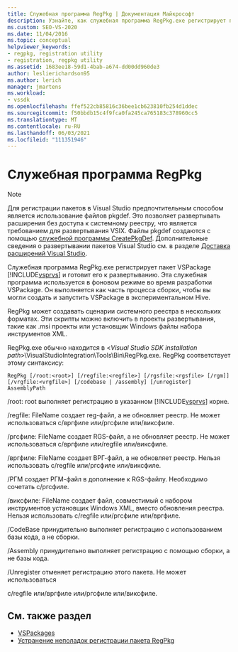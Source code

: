 ```yaml
---
title: Служебная программа RegPkg | Документация Майкрософт
description: Узнайте, как служебная программа RegPkg.exe регистрирует пакет VSPackage в Visual Studio и готовит его к развертыванию.
ms.custom: SEO-VS-2020
ms.date: 11/04/2016
ms.topic: conceptual
helpviewer_keywords:
- regpkg, registration utility
- registration, regpkg utility
ms.assetid: 1683ee18-59d1-4bab-a674-dd00dd960de3
author: leslierichardson95
ms.author: lerich
manager: jmartens
ms.workload:
- vssdk
ms.openlocfilehash: ffef522cb85816c36bee1cb623810fb254d1ddec
ms.sourcegitcommit: f50bbdb15c4f9fca0fa245ca765183c378960cc5
ms.translationtype: MT
ms.contentlocale: ru-RU
ms.lasthandoff: 06/03/2021
ms.locfileid: "111351946"
---
```

# <a name="regpkg-utility"></a>Служебная программа RegPkg
> [!NOTE]
> Для регистрации пакетов в Visual Studio предпочтительным способом является использование файлов pkgdef. Это позволяет развертывать расширения без доступа к системному реестру, что является требованием для развертывания VSIX. Файлы pkgdef создаются с помощью [служебной программы CreatePkgDef](../../extensibility/internals/createpkgdef-utility.md). Дополнительные сведения о развертывании пакетов Visual Studio см. в разделе [Доставка расширений Visual Studio](../../extensibility/shipping-visual-studio-extensions.md).

 Служебная программа RegPkg.exe регистрирует пакет VSPackage [!INCLUDE[vsprvs](../../code-quality/includes/vsprvs_md.md)] и готовит его к развертыванию. Эта служебная программа используется в фоновом режиме во время разработки VSPackage. Он выполняется как часть процесса сборки, чтобы вы могли создать и запустить VSPackage в экспериментальном Hive.

 RegPkg может создавать сценарии системного реестра в нескольких форматах. Эти скрипты можно включить в проекты развертывания, такие как .msi проекты или установщик Windows файлы набора инструментов XML.

 RegPkg.exe обычно находится в \<*Visual Studio SDK installation path*>\VisualStudioIntegration\Tools\Bin\RegPkg.exe. RegPkg соответствует этому синтаксису:

```
RegPkg [/root:<root>] [/regfile:<regfile>] [/rgsfile:<rgsfile> [/rgm]] [/vrgfile:<vrgfile>] [/codebase | /assembly] [/unregister] AssemblyPath
```

 /root: root выполняет регистрацию в указанном [!INCLUDE[vsprvs](../../code-quality/includes/vsprvs_md.md)] корне.

 /regfile: FileName создает reg-файл, а не обновляет реестр.  Не может использоваться с/вргфиле или/ргсфиле или/виксфиле.

 /ргсфиле: FileName создает RGS-файл, а не обновляет реестр.  Не может использоваться с/вргфиле или/regfile или/виксфиле.

 /вргфиле: FileName создает ВРГ-файл, а не обновляет реестр.  Нельзя использовать с/regfile или/ргсфиле или/виксфиле.

 /РГМ создает РГМ-файл в дополнение к RGS-файлу.  Необходимо сочетать с/ргсфиле.

 /виксфиле: FileName создает файл, совместимый с набором инструментов установщик Windows XML, вместо обновления реестра.  Нельзя использовать с/regfile или/ргсфиле или/вргфиле.

 /CodeBase принудительно выполняет регистрацию с использованием базы кода, а не сборки.

 /Assembly принудительно выполняет регистрацию с помощью сборки, а не базы кода.

 /Unregister отменяет регистрацию этого пакета.  Не может использоваться

 с/regfile или/вргфиле или/ргсфиле или/виксфиле.

## <a name="see-also"></a>См. также раздел
- [VSPackages](../../extensibility/internals/vspackages.md)
- [Устранение неполадок регистрации пакета RegPkg](../../extensibility/internals/troubleshooting-regpkg-package-registration.md)
